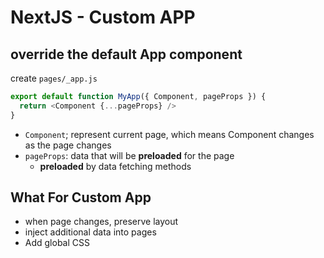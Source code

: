 # NextJS - Custom APP

## override the default App component

create `pages/_app.js`

```js
export default function MyApp({ Component, pageProps }) {
  return <Component {...pageProps} />
}
```

- `Component`; represent current page, which means Component changes as the page changes
- `pageProps`: data that will be **preloaded** for the page
  - **preloaded** by data fetching methods

## What For Custom App

- when page changes, preserve layout
- inject additional data into pages
- Add global CSS
